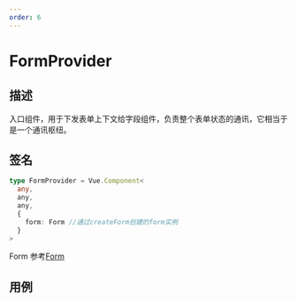 ```yaml
---
order: 6
---
```


# FormProvider

## 描述

入口组件，用于下发表单上下文给字段组件，负责整个表单状态的通讯，它相当于是一个通讯枢纽。

## 签名

```ts
type FormProvider = Vue.Component<
  any,
  any,
  any,
  {
    form: Form //通过createForm创建的form实例
  }
>
```

Form 参考[Form](https://core.formilyjs.org/api/models/form)

## 用例

<dumi-previewer demoPath="api/components/form-provider" />

